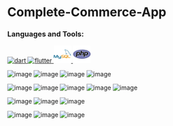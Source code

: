 # Complete-Commerce-App

<h3 align="left">Languages and Tools:</h3>
<p align="left"> 
  <a href="https://dart.dev" target="_blank" rel="noreferrer"> 
    <img src="https://www.vectorlogo.zone/logos/dartlang/dartlang-icon.svg" alt="dart" width="40" height="40"/> 
  </a>
  <a href="https://flutter.dev" target="_blank" rel="noreferrer"> 
    <img src="https://www.vectorlogo.zone/logos/flutterio/flutterio-icon.svg" alt="flutter" width="40" height="40"/> 
  </a> 
  <a href="https://www.mysql.com/" target="_blank" rel="noreferrer"> 
      <img src="https://raw.githubusercontent.com/devicons/devicon/master/icons/mysql/mysql-original-wordmark.svg" alt="mysql" width="40" height="40"/> </a> 
  <a href="https://www.php.net" target="_blank" rel="noreferrer"> 
      <img src="https://raw.githubusercontent.com/devicons/devicon/master/icons/php/php-original.svg" alt="php" width="40" height="40"/> 
  </a> 
</p>

![image](https://github.com/AbdelrhmanAmer/Complete-Commerce-App/assets/93345509/ee8f7cc5-a22c-427a-bf1b-5d5880925f25) <!-- Language -->
![image](https://github.com/AbdelrhmanAmer/Complete-Commerce-App/assets/93345509/5fe5b5cc-4118-4240-b7f9-85575ad6d742) <!-- Onboarding 1 -->
![image](https://github.com/AbdelrhmanAmer/Complete-Commerce-App/assets/93345509/74627f05-65f0-4730-b6d3-65b3fd3f52c2) <!-- Onboarding 2 -->
![image](https://github.com/AbdelrhmanAmer/Complete-Commerce-App/assets/93345509/8db8dda0-01fc-4d4d-95e6-9bf9cca98814) <!-- Onboarding 3 -->

![image](https://github.com/user-attachments/assets/710ca221-68d6-44c9-a65f-c9af63117abf) <!-- Sign In -->
![image](https://github.com/AbdelrhmanAmer/Complete-Commerce-App/assets/93345509/39305b8b-eccb-43dc-b8b6-e8ff3a90240d) <!-- Forgot Password -->
![image](https://github.com/AbdelrhmanAmer/Complete-Commerce-App/assets/93345509/8a2bb6f9-7f26-44ee-8f81-fdc22be728d6) <!-- OTP -->
![image](https://github.com/AbdelrhmanAmer/Complete-Commerce-App/assets/93345509/18fba2fa-586f-413d-9e37-1b445e0f643e) <!-- Reset Password --> 
![image](https://github.com/AbdelrhmanAmer/Complete-Commerce-App/assets/93345509/16606dcf-119f-4b7a-bd5e-71f59ce27aa5) <!-- Successful Reset Password -->

![image](https://github.com/user-attachments/assets/0959a469-50b5-468a-844f-ca005f240311) <!-- Sign Up --> 
![image](https://github.com/AbdelrhmanAmer/Complete-Commerce-App/assets/93345509/1bc8b392-c3b1-44e1-8d32-0f07d470a3a3) <!-- OTP Sign Up Verfication -->
![image](https://github.com/AbdelrhmanAmer/Complete-Commerce-App/assets/93345509/33f4a720-8255-466f-9143-a6cb78aa907c) <!-- Successful Sign Up -->
   
![image](https://github.com/user-attachments/assets/aa21d061-99ed-4296-be69-29988d40951d) <!-- Exists Error -->
![image](https://github.com/user-attachments/assets/067f5837-8610-461d-a785-f8837862c1f0) <!-- No Interent Error -->
![image](https://github.com/user-attachments/assets/9c11a4b4-2d85-4202-9740-ebc20f7c1a88)







